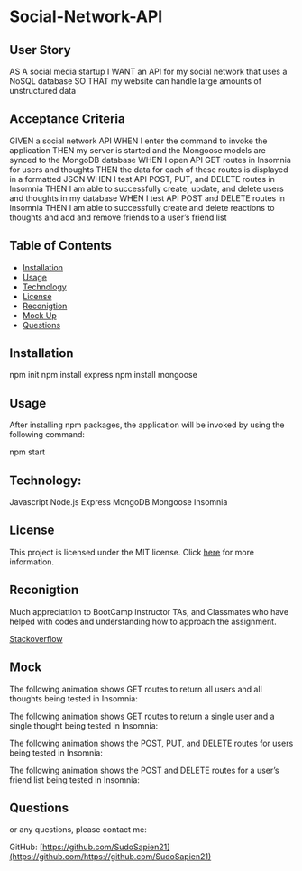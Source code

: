# Social-Network-API




## User Story
AS A social media startup
I WANT an API for my social network that uses a NoSQL database
SO THAT my website can handle large amounts of unstructured data

## Acceptance Criteria

GIVEN a social network API
WHEN I enter the command to invoke the application
THEN my server is started and the Mongoose models are synced to the MongoDB database
WHEN I open API GET routes in Insomnia for users and thoughts
THEN the data for each of these routes is displayed in a formatted JSON
WHEN I test API POST, PUT, and DELETE routes in Insomnia
THEN I am able to successfully create, update, and delete users and thoughts in my database
WHEN I test API POST and DELETE routes in Insomnia
THEN I am able to successfully create and delete reactions to thoughts and add and remove friends to a user’s friend list



## Table of Contents

- [Installation](#installation)
- [Usage](#usage)
- [Technology](#Technology)
- [License](#license)
- [Reconigtion](#reconigtion)
- [Mock Up](#mockup)
- [Questions](#questions)



## Installation

npm init 
npm install express
npm install mongoose


## Usage

After installing npm packages, the application will be invoked by using the following command:

npm start



## Technology:

Javascript
Node.js
Express
MongoDB
Mongoose
Insomnia


## License

This project is licensed under the MIT license. Click [here](https://opensource.org/licenses/MIT) for more information.


## Reconigtion


Much appreciattion to BootCamp Instructor 
TAs, and Classmates who have helped with codes 
and understanding how to approach the assignment.

[Stackoverflow](https://stackoverflow.com/)

## Mock 

The following animation shows GET routes to return all users and all thoughts being tested in Insomnia:



The following animation shows GET routes to return a single user and a single thought being tested in Insomnia:

The following animation shows the POST, PUT, and DELETE routes for users being tested in Insomnia:

The following animation shows the POST and DELETE routes for a user’s friend list being tested in Insomnia:




## Questions

or any questions, please contact me:

GitHub: [https://github.com/SudoSapien21](https://github.com/https://github.com/SudoSapien21)


